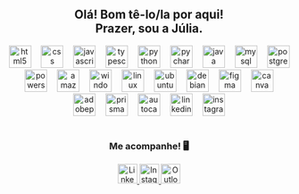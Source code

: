 <h2 align="center">
Olá! Bom tê-lo/la por aqui! <br>
Prazer, sou a Júlia.
</h2>

<div align="center">
  <img src="https://skillicons.dev/icons?i=html" height="40" alt="html5 logo" />
  <img width="10" />
  <img src="https://skillicons.dev/icons?i=css" height="40" alt="css logo" />
  <img width="10" />
  <img src="https://skillicons.dev/icons?i=js" height="40" alt="javascript logo" />
  <img width="10" />
  <img src="https://skillicons.dev/icons?i=ts" height="40" alt="typescript logo" />
  <img width="10" />
  <img src="https://skillicons.dev/icons?i=py" height="40" alt="python logo" />
  <img width="10" />
  <img src="https://skillicons.dev/icons?i=pycharm" height="40" alt="pycharm logo" />
  <img width="10" />
  <img src="https://skillicons.dev/icons?i=java" height="40" alt="java logo" />
  <img width="10" />
  <img src="https://skillicons.dev/icons?i=mysql" height="40" alt="mysql logo" />
  <img width="10" />
  <img src="https://skillicons.dev/icons?i=postgres" height="40" alt="postgresql logo" />
  <img width="10" />
  <img src="https://skillicons.dev/icons?i=powershell" height="40" alt="powershell logo" />
  <img width="10" />
  <img src="https://skillicons.dev/icons?i=aws" height="40" alt="amazonwebservices logo" />
  <img width="10" />
  <img src="https://cdn.jsdelivr.net/gh/devicons/devicon/icons/windows8/windows8-original.svg" height="40" alt="windows8 logo" />
  <img width="10" />
  <img src="https://skillicons.dev/icons?i=linux" height="40" alt="linux logo" />
  <img width="10" />
  <img src="https://cdn.simpleicons.org/ubuntu/E95420" height="40" alt="ubuntu logo" />
  <img width="10" />
  <img src="https://cdn.jsdelivr.net/gh/devicons/devicon/icons/debian/debian-original.svg" height="40" alt="debian logo" />
  <img width="10" />
  <img src="https://skillicons.dev/icons?i=figma" height="40" alt="figma logo" />
  <img width="10" />
  <img src="https://cdn.jsdelivr.net/gh/devicons/devicon/icons/canva/canva-original.svg" height="40" alt="canva logo" />
  <img width="10" />
  <img src="https://skillicons.dev/icons?i=ps" height="40" alt="adobephotoshop logo" />
  <img width="10" />
  <img src="https://skillicons.dev/icons?i=prisma" height="40" alt="prisma logo" />
  <img width="10" />
  <img src="https://skillicons.dev/icons?i=autocad" height="40" alt="autocad logo" />
  <img width="10" />
  <img src="https://skillicons.dev/icons?i=linkedin" height="40" alt="linkedin logo" />
  <img width="10" />
  <img src="https://skillicons.dev/icons?i=instagram" height="40" alt="instagram logo" />
</div>

<br clear="both">

<div align="center">
  <h3>Me acompanhe! 🖥️</h3>
  <a href="https://www.linkedin.com/in/juliabarbuglio">
    <img src="https://img.shields.io/static/v1?message=LinkedIn&logo=linkedin&label=&color=0077B5&logoColor=white&labelColor=&style=for-the-badge" height="35" alt="LinkedIn" />
  </a>
  <a href="https://www.instagram.com/codebyjuu">
    <img src="https://img.shields.io/static/v1?message=Instagram&logo=instagram&label=&color=E4405F&logoColor=white&labelColor=&style=for-the-badge" height="35" alt="Instagram" />
       </a>
  <a href="mailto:barbuglio@hotmail.com">
    <img src="https://img.shields.io/static/v1?message=Outlook&logo=microsoft-outlook&label=&color=0078D4&logoColor=white&labelColor=&style=for-the-badge" height="35" alt="Outlook" />
  </a>


 
</div>




